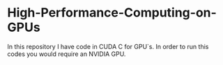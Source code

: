 # High-Performance-Computing-on-GPUs
In this repository I have code in CUDA C for GPU`s. In order to run this codes you would require an NVIDIA GPU.
